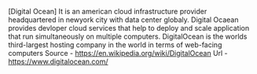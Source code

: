 [Digital Ocean]
It is an american cloud infrastructure provider headquartered in newyork city
with data center globaly. Digital Ocaean provides devloper cloud services that help to deploy  and scale application that run simultaneously on multiple computers. DigitalOcean is the worlds third-largest hosting company in the world in terms of web-facing computers
Source - https://en.wikipedia.org/wiki/DigitalOcean
Url - https://www.digitalocean.com/
